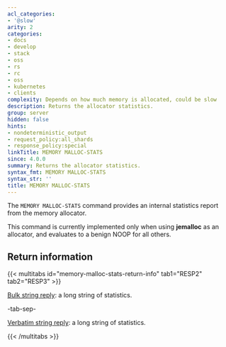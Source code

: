 ```yaml
---
acl_categories:
- '@slow'
arity: 2
categories:
- docs
- develop
- stack
- oss
- rs
- rc
- oss
- kubernetes
- clients
complexity: Depends on how much memory is allocated, could be slow
description: Returns the allocator statistics.
group: server
hidden: false
hints:
- nondeterministic_output
- request_policy:all_shards
- response_policy:special
linkTitle: MEMORY MALLOC-STATS
since: 4.0.0
summary: Returns the allocator statistics.
syntax_fmt: MEMORY MALLOC-STATS
syntax_str: ''
title: MEMORY MALLOC-STATS
---
```

The `MEMORY MALLOC-STATS` command provides an internal statistics report from
the memory allocator.

This command is currently implemented only when using **jemalloc** as an
allocator, and evaluates to a benign NOOP for all others.

## Return information

{{< multitabs id="memory-malloc-stats-return-info"
    tab1="RESP2"
    tab2="RESP3" >}}

[Bulk string reply](../../develop/reference/protocol-spec#bulk-strings): a long string of statistics.

-tab-sep-

[Verbatim string reply](../../develop/reference/protocol-spec#verbatim-strings): a long string of statistics.

{{< /multitabs >}}
